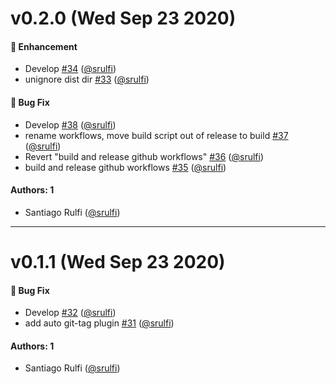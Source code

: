 # v0.2.0 (Wed Sep 23 2020)

#### 🚀 Enhancement

- Develop [#34](https://github.com/srulfi/react-design-system/pull/34) ([@srulfi](https://github.com/srulfi))
- unignore dist dir [#33](https://github.com/srulfi/react-design-system/pull/33) ([@srulfi](https://github.com/srulfi))

#### 🐛 Bug Fix

- Develop [#38](https://github.com/srulfi/react-design-system/pull/38) ([@srulfi](https://github.com/srulfi))
- rename workflows, move build script out of release to build [#37](https://github.com/srulfi/react-design-system/pull/37) ([@srulfi](https://github.com/srulfi))
- Revert "build and release github workflows" [#36](https://github.com/srulfi/react-design-system/pull/36) ([@srulfi](https://github.com/srulfi))
- build and release github workflows [#35](https://github.com/srulfi/react-design-system/pull/35) ([@srulfi](https://github.com/srulfi))

#### Authors: 1

- Santiago Rulfi ([@srulfi](https://github.com/srulfi))

---

# v0.1.1 (Wed Sep 23 2020)

#### 🐛 Bug Fix

- Develop [#32](https://github.com/srulfi/react-design-system/pull/32) ([@srulfi](https://github.com/srulfi))
- add auto git-tag plugin [#31](https://github.com/srulfi/react-design-system/pull/31) ([@srulfi](https://github.com/srulfi))

#### Authors: 1

- Santiago Rulfi ([@srulfi](https://github.com/srulfi))
